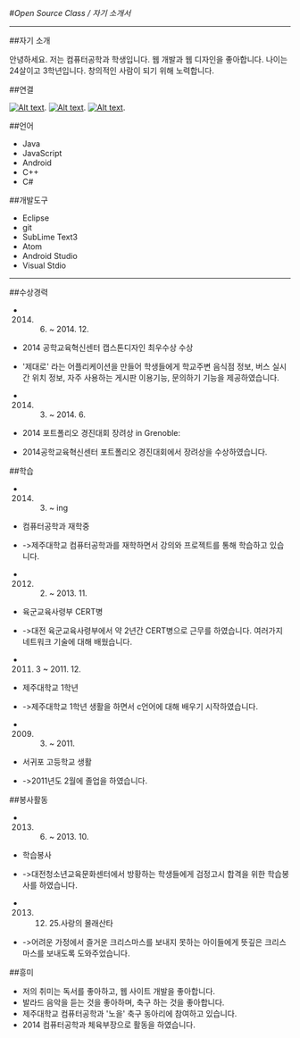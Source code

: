 #_Open Source Class / 자기 소개서_

---

##자기 소개

안녕하세요. 저는 컴퓨터공학과 학생입니다.
웹 개발과 웹 디자인을 좋아합니다. 
나이는 24살이고 3학년입니다. 
창의적인 사람이 되기 위해 노력합니다.


##연결

[![Alt text](/images/mail.png)](mailto:scsc3313@hanmail.net).
[![Alt text](/images/github.gif)](http://github.com/scsc3313/).
[![Alt text](/images/facebook.png)](https://ko-kr.facebook.com/people/%ED%98%84%EC%8A%B9%ED%98%B8/100003175042715).


##언어

* Java
* JavaScript
* Android
* C++
* C#

##개발도구

* Eclipse
* git
* SubLime Text3
* Atom
* Android Studio
* Visual Stdio

---

##수상경력
* 2014. 6. ~ 2014. 12.
* 2014 공학교육혁신센터 캡스톤디자인 최우수상 수상 
* '제대로' 라는 어플리케이션을 만들어 학생들에게 학교주변 음식점 정보, 버스 실시간 위치 정보, 자주 사용하는 게시판 이용기능, 문의하기 기능을 제공하였습니다.

 * 2014. 3. ~ 2014. 6.
 * 2014 포트폴리오 경진대회 장려상 in Grenoble: 
 * 2014공학교육혁신센터 포트폴리오 경진대회에서 장려상을 수상하였습니다.
  
##학습
 * 2014. 3. ~ ing
 * 컴퓨터공학과 재학중
 * ->제주대학교 컴퓨터공학과를 재학하면서 강의와 프로젝트를 통해 학습하고 있습니다.
  
 * 2012. 2. ~ 2013. 11.
 * 육군교육사령부 CERT병
 * ->대전 육군교육사령부에서 약 2년간 CERT병으로 근무를 하였습니다. 여러가지 네트워크 기술에 대해 배웠습니다.
  
 * 2011. 3 ~ 2011. 12.
 * 제주대학교 1학년 
 * ->제주대학교 1학년 생활을 하면서 c언어에 대해 배우기 시작하였습니다.
  
 * 2009. 3. ~ 2011.
 * 서귀포 고등학교 생활
 * ->2011년도 2월에 졸업을 하였습니다.

##봉사활동
 * 2013. 6. ~ 2013. 10.
 * 학습봉사 
 * ->대전청소년교육문화센터에서 방황하는 학생들에게 검정고시 합격을 위한 학습봉사를 하였습니다.
  
 * 2013. 12. 25.사랑의 몰래산타
 * ->어려운 가정에서 즐거운 크리스마스를 보내지 못하는 아이들에게 뜻깊은 크리스마스를 보내도록 도와주었습니다.
  
##흥미
* 저의 취미는 독서를 좋아하고, 웹 사이트 개발을 좋아합니다.
* 발라드 음악을 듣는 것을 좋아하며, 축구 하는 것을 좋아합니다.
* 제주대학교 컴퓨터공학과 '노을' 축구 동아리에 참여하고 있습니다.
* 2014 컴퓨터공학과 체육부장으로 활동을 하였습니다.
